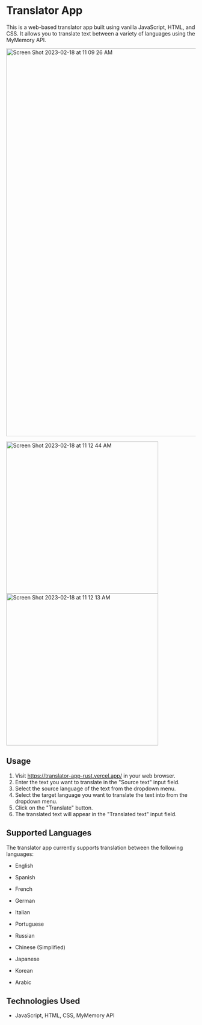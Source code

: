 # Translator App

This is a web-based translator app built using vanilla JavaScript, HTML, and CSS. It allows you to translate text between a variety of languages using the MyMemory API.

<img width="1031" alt="Screen Shot 2023-02-18 at 11 09 26 AM" src="https://user-images.githubusercontent.com/57879193/219876127-471edc86-e719-4830-8d77-8341c158e54b.png">

<img width="404" alt="Screen Shot 2023-02-18 at 11 12 44 AM" src="https://user-images.githubusercontent.com/57879193/219876277-c03c53fe-87ed-4425-b567-ce44afe8bed2.png"> <img width="404" alt="Screen Shot 2023-02-18 at 11 12 13 AM" src="https://user-images.githubusercontent.com/57879193/219876245-9e23c42e-307f-498e-baca-888b531ad0ee.png">



## Usage

1. Visit https://translator-app-rust.vercel.app/ in your web browser.
2. Enter the text you want to translate in the "Source text" input field.
3. Select the source language of the text from the dropdown menu.
4. Select the target language you want to translate the text into from the dropdown menu.
5. Click on the "Translate" button.
6. The translated text will appear in the "Translated text" input field.

## Supported Languages

The translator app currently supports translation between the following languages:

- English
- Spanish
- French
- German
- Italian
- Portuguese
- Russian


- Chinese (Simplified)
- Japanese
- Korean
- Arabic

## Technologies Used

- JavaScript, HTML, CSS, MyMemory API
